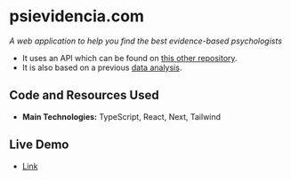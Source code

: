 # psievidencia.com

_A web application to help you find the best evidence-based psychologists_

- It uses an API which can be found on <a href="https://github.com/francosbenitez/psievidencia-backend" target="_blank">this other repository</a>.
- It is also based on a previous [data analysis](https://github.com/francosbenitez/psievidencia-analysis).

## Code and Resources Used

- **Main Technologies:** TypeScript, React, Next, Tailwind

## Live Demo

- <a href="https://psievidencia.com" target="_blank">Link</a>
